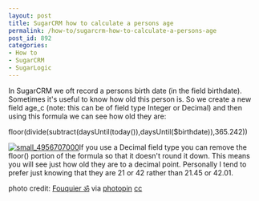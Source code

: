 ```yaml
---
layout: post
title: SugarCRM how to calculate a persons age
permalink: /how-to/sugarcrm-how-to-calculate-a-persons-age
post_id: 892
categories:
- How to
- SugarCRM
- SugarLogic
---
```


In SugarCRM we oft record a persons birth date (in the field
birthdate). Sometimes it's useful to know how old this person is. So we create a new field
age_c (note: this can be of field type Integer or Decimal) and then using this formula we can see how old they are:


floor(divide(subtract(daysUntil(today()),daysUntil($birthdate)),365.242))


[![small_4956707000](http://ben.hamilton.id.au/cms/wp-content/uploads/2013/10/small_4956707000.jpg)](http://www.flickr.com/photos/fouquier/4956707000/)If you use a Decimal field type you can remove the 
floor() portion of the formula so that it doesn't round it down. This means you will see just how old they are to a decimal point. Personally I tend to prefer just knowing that they are 21 or 42 rather than 21.45 or 42.01.

photo credit:
[Fouquier ॐ](http://www.flickr.com/photos/fouquier/4956707000/) via
[photopin](http://photopin.com)
[cc](http://creativecommons.org/licenses/by-nc/2.0/)
